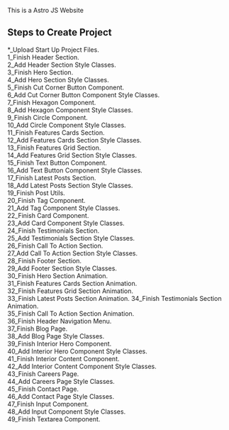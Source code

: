 This is a Astro JS Website

## Steps to Create Project

*_Upload Start Up Project Files.  
1_Finish Header Section.   
2_Add Header Section Style Classes.   
3_Finish Hero Section.   
4_Add Hero Section Style Classes.   
5_Finish Cut Corner Button Component.   
6_Add Cut Corner Button Component Style Classes.   
7_Finish Hexagon Component.   
8_Add Hexagon Component Style Classes.   
9_Finish Circle Component.   
10_Add Circle Component Style Classes.   
11_Finish Features Cards Section.   
12_Add Features Cards Section Style Classes.   
13_Finish Features Grid Section.   
14_Add Features Grid Section Style Classes.   
15_Finish Text Button Component.   
16_Add Text Button Component Style Classes.   
17_Finish Latest Posts Section.   
18_Add Latest Posts Section Style Classes.   
19_Finish Post Utils.  
20_Finish Tag Component.   
21_Add Tag Component Style Classes.   
22_Finish Card Component.   
23_Add Card Component Style Classes.   
24_Finish Testimonials Section.   
25_Add Testimonials Section Style Classes.   
26_Finish Call To Action Section.   
27_Add Call To Action Section Style Classes.   
28_Finish Footer Section.   
29_Add Footer Section Style Classes.   
30_Finish Hero Section Animation.  
31_Finish Features Cards Section Animation.  
32_Finish Features Grid Section Animation.  
33_Finish Latest Posts Section Animation.
34_Finish Testimonials Section Animation.  
35_Finish Call To Action Section Animation.  
36_Finish Header Navigation Menu.  
37_Finish Blog Page.  
38_Add Blog Page Style Classes.  
39_Finish Interior Hero Component.  
40_Add Interior Hero Component Style Classes.  
41_Finish Interior Content Component.  
42_Add Interior Content Component Style Classes.  
43_Finish Careers Page.  
44_Add Careers Page Style Classes.  
45_Finish Contact Page.  
46_Add Contact Page Style Classes.  
47_Finish Input Component.  
48_Add Input Component Style Classes.  
49_Finish Textarea Component.  






























